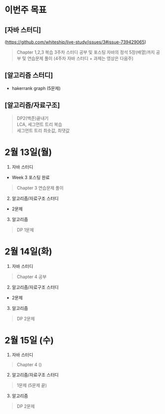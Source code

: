 # 이번주 목표  
## [자바 스터디]  
(https://github.com/whiteship/live-study/issues/3#issue-739429065)   
> Chapter 1,2,3 복습 
> 3주차 스터디 공부 및 포스팅 
> 자바의 정석 5장(배열)까지 공부 및 연습문제 풀이 (4주차 자바 스터디 + 과제는 영상은 다음주)

## [알고리즘 스터디]  

- hakerrank graph (5문제) 

## [알고리즘/자료구조]  

> DP2(백준)끝내기  
> LCA, 세그먼트 트리 복습  
> 세그먼트 트리 최솟값, 최댓값 

# 2월 13일(월)
1. 자바 스터디 
- Week 3 포스팅 완료
> Chapter 3 연습문제 풀이  

2. 알고리즘/자료구조 스터디  
- 2문제  

3. 알고리즘  
> DP 1문제

# 2월 14일(화)  
1. 자바 스터디 
> Chapter 4 공부  

2. 알고리즘/자료구조 스터디  
- 2문제  

3. 알고리즘  
> DP 2문제

# 2월 15일 (수)  
1. 자바 스터디 
> Chapter 4 ()

2. 알고리즘/자료구조 스터디  
> 1문제 (5문제 끝)

3. 알고리즘  
> DP 2문제
